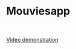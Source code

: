 # Mouviesapp
<br>

<a href="https://drive.google.com/drive/folders/1jhf9dmlY-8Iz2ZrkKZOLIErpS5ZfUpWi?usp=sharing">Video demonstration</a>
